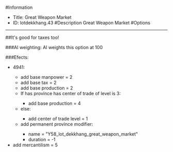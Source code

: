 #Information
 - Title: Great Weapon Market
 - ID: lotdekkhang.43
#Description
Great Weapon Market
#Options

___
##It's good for taxes too!

###AI weighting:
AI weights this option at 100


###Efects:<ul><li>4941:</li><ul><li>add base manpower = 2</li><li>add base tax = 2</li><li>add base production = 2</li><li>If has province has center of trade of level is 3:</li><ul><li>add base production = 4</li></ul><li>else:</li><ul><li>add center of trade level = 1</li></ul><li>add permanent province modifier:</li><ul><li>name = "Y58_lot_dekkhang_great_weapon_market"</li><li>duration = -1</li></ul></ul><li>add mercantilism = 5</li></ul>
